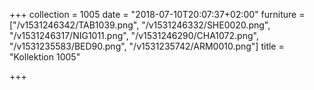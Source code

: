 +++
collection = 1005
date = "2018-07-10T20:07:37+02:00"
furniture = ["/v1531246342/TAB1039.png", "/v1531246332/SHE0020.png", "/v1531246317/NIG1011.png", "/v1531246290/CHA1072.png", "/v1531235583/BED90.png", "/v1531235742/ARM0010.png"]
title = "Kollektion 1005"

+++

